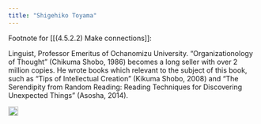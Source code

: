 ```yaml
---
title: "Shigehiko Toyama"
---
```


Footnote for [[(4.5.2.2) Make connections]]:

Linguist, Professor Emeritus of Ochanomizu University. “Organizationology of Thought” (Chikuma Shobo, 1986) becomes a long seller with over 2 million copies. He wrote books which relevant to the subject of this book, such as “Tips of Intellectual Creation” (Kikuma Shobo, 2008) and “The Serendipity from Random Reading: Reading Techniques for Discovering Unexpected Things” (Asosha, 2014).

<img src='https://scrapbox.io/api/pages/nishio/en/icon' alt='en.icon' height="19.5"/>
